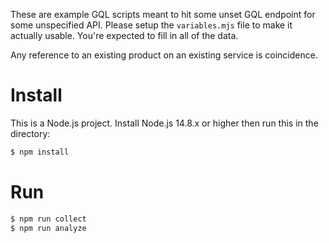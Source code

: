 These are example GQL scripts meant to hit some unset GQL endpoint for some
unspecified API. Please setup the `variables.mjs` file to make it actually
usable. You're expected to fill in all of the data.

Any reference to an existing product on an existing service is coincidence.

# Install

This is a Node.js project. Install Node.js 14.8.x or higher then run this in the
directory:

```bash
$ npm install
```

# Run

```bash
$ npm run collect
$ npm run analyze
```